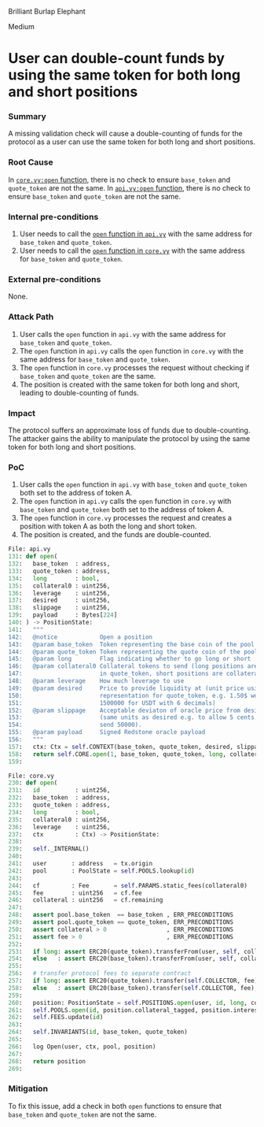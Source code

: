 Brilliant Burlap Elephant

Medium

# User can double-count funds by using the same token for both long and short positions

### Summary

A missing validation check will cause a double-counting of funds for the protocol as a user can use the same token for both long and short positions.

### Root Cause

In [`core.vy:open` function](https://github.com/sherlock-audit/2024-08-velar-artha/blob/main/gl-sherlock/contracts/core.vy#L230-L269), there is no check to ensure `base_token` and `quote_token` are not the same.
In [`api.vy:open` function](https://github.com/sherlock-audit/2024-08-velar-artha/blob/main/gl-sherlock/contracts/api.vy#L131-L159), there is no check to ensure `base_token` and `quote_token` are not the same.


### Internal pre-conditions

1. User needs to call the [`open` function in `api.vy`](https://github.com/sherlock-audit/2024-08-velar-artha/blob/main/gl-sherlock/contracts/api.vy#L131-L159) with the same address for `base_token` and `quote_token`.
2. User needs to call the [`open` function in `core.vy`](https://github.com/sherlock-audit/2024-08-velar-artha/blob/main/gl-sherlock/contracts/core.vy#L230-L269) with the same address for `base_token` and `quote_token`.

### External pre-conditions

None.


### Attack Path

1. User calls the `open` function in `api.vy` with the same address for `base_token` and `quote_token`.
2. The `open` function in `api.vy` calls the `open` function in `core.vy` with the same address for `base_token` and `quote_token`.
3. The `open` function in `core.vy` processes the request without checking if `base_token` and `quote_token` are the same.
4. The position is created with the same token for both long and short, leading to double-counting of funds.


### Impact

The protocol suffers an approximate loss of funds due to double-counting. The attacker gains the ability to manipulate the protocol by using the same token for both long and short positions.


### PoC

1. User calls the `open` function in `api.vy` with `base_token` and `quote_token` both set to the address of token A.
2. The `open` function in `api.vy` calls the `open` function in `core.vy` with `base_token` and `quote_token` both set to the address of token A.
3. The `open` function in `core.vy` processes the request and creates a position with token A as both the long and short token.
4. The position is created, and the funds are double-counted.


```python
File: api.vy
131: def open(
132:   base_token  : address,
133:   quote_token : address,
134:   long        : bool,
135:   collateral0 : uint256,
136:   leverage    : uint256,
137:   desired     : uint256,
138:   slippage    : uint256,
139:   payload     : Bytes[224]
140: ) -> PositionState:
141:   """
142:   @notice            Open a position
143:   @param base_token  Token representing the base coin of the pool (e.g. BTC)
144:   @param quote_token Token representing the quote coin of the pool (e.g. USDT)
145:   @param long        Flag indicating whether to go long or short
146:   @param collateral0 Collateral tokens to send (long positions are collateralized
147:                      in quote_token, short positions are collateralized in base token).
148:   @param leverage    How much leverage to use
149:   @param desired     Price to provide liquidity at (unit price using onchain
150:                      representation for quote_token, e.g. 1.50$ would be
151:                      1500000 for USDT with 6 decimals)
152:   @param slippage    Acceptable deviaton of oracle price from desired price
153:                      (same units as desired e.g. to allow 5 cents of slippage,
154:                      send 50000).
155:   @param payload     Signed Redstone oracle payload
156:   """
157:   ctx: Ctx = self.CONTEXT(base_token, quote_token, desired, slippage, payload)
158:   return self.CORE.open(1, base_token, quote_token, long, collateral0, leverage, ctx)
159: 

```



```python
File: core.vy
230: def open(
231:   id          : uint256,
232:   base_token  : address,
233:   quote_token : address,
234:   long        : bool,
235:   collateral0 : uint256,
236:   leverage    : uint256,
237:   ctx         : Ctx) -> PositionState:
238: 
239:   self._INTERNAL()
240: 
241:   user       : address   = tx.origin
242:   pool       : PoolState = self.POOLS.lookup(id)
243: 
244:   cf         : Fee       = self.PARAMS.static_fees(collateral0)
245:   fee        : uint256   = cf.fee
246:   collateral : uint256   = cf.remaining
247: 
248:   assert pool.base_token  == base_token , ERR_PRECONDITIONS
249:   assert pool.quote_token == quote_token, ERR_PRECONDITIONS
250:   assert collateral > 0                 , ERR_PRECONDITIONS
251:   assert fee > 0                        , ERR_PRECONDITIONS
252: 
253:   if long: assert ERC20(quote_token).transferFrom(user, self, collateral0), "ERR_ERC20"
254:   else   : assert ERC20(base_token).transferFrom(user, self, collateral0),  "ERR_ERC20"
255: 
256:   # transfer protocol fees to separate contract
257:   if long: assert ERC20(quote_token).transfer(self.COLLECTOR, fee), "ERR_ERC20"
258:   else   : assert ERC20(base_token).transfer(self.COLLECTOR, fee),  "ERR_ERC20"
259: 
260:   position: PositionState = self.POSITIONS.open(user, id, long, collateral, leverage, ctx)
261:   self.POOLS.open(id, position.collateral_tagged, position.interest_tagged)
262:   self.FEES.update(id)
263: 
264:   self.INVARIANTS(id, base_token, quote_token)
265: 
266:   log Open(user, ctx, pool, position)
267: 
268:   return position
269: 

```

### Mitigation

To fix this issue, add a check in both `open` functions to ensure that `base_token` and `quote_token` are not the same.
